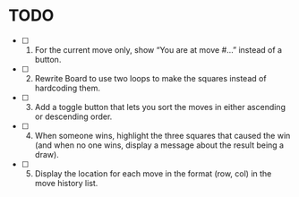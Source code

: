# TODO

- [ ] 1. For the current move only, show “You are at move #…” instead of a button.
- [ ] 2. Rewrite Board to use two loops to make the squares instead of hardcoding them.
- [ ] 3. Add a toggle button that lets you sort the moves in either ascending or descending order.
- [ ] 4. When someone wins, highlight the three squares that caused the win (and when no one wins, display a message about the result being a draw).
- [ ] 5. Display the location for each move in the format (row, col) in the move history list.
